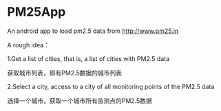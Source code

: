 # PM25App
An android app to load pm2.5 data from http://www.pm25.in

A rough idea：

1.Get a list of cities, that is, a list of cities with PM2.5 data
 
 获取城市列表，即有PM2.5数据的城市列表

2.Select a city, access to a city of all monitoring points of the PM2.5 data
  
  选择一个城市，获取一个城市所有监测点的PM2.5数据
  


